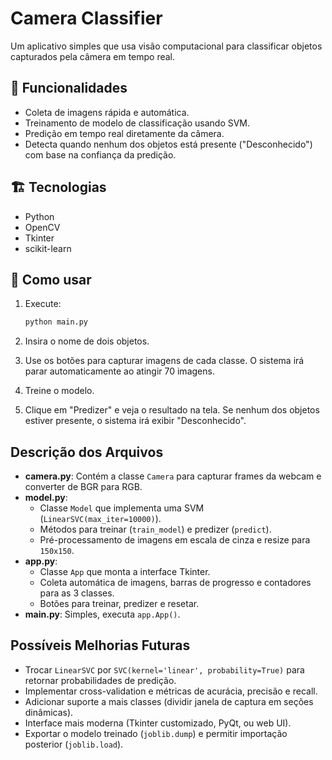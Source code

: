 # Camera Classifier

Um aplicativo simples que usa visão computacional para classificar objetos capturados pela câmera em tempo real.

## 🚀 Funcionalidades
- Coleta de imagens rápida e automática.
- Treinamento de modelo de classificação usando SVM.
- Predição em tempo real diretamente da câmera.
- Detecta quando nenhum dos objetos está presente ("Desconhecido") com base na confiança da predição.

## 🏗️ Tecnologias
- Python
- OpenCV
- Tkinter
- scikit-learn

## 🚀 Como usar
1. Execute:
   ```bash
   python main.py
   ```
2. Insira o nome de dois objetos.

3. Use os botões para capturar imagens de cada classe. O sistema irá parar automaticamente ao atingir 70 imagens.

4. Treine o modelo.

5. Clique em "Predizer" e veja o resultado na tela. Se nenhum dos objetos estiver presente, o sistema irá exibir "Desconhecido".

## Descrição dos Arquivos

- **camera.py**: Contém a classe `Camera` para capturar frames da webcam e converter de BGR para RGB.
- **model.py**: 
  - Classe `Model` que implementa uma SVM (`LinearSVC(max_iter=10000)`).
  - Métodos para treinar (`train_model`) e predizer (`predict`).
  - Pré-processamento de imagens em escala de cinza e resize para `150x150`.
- **app.py**: 
  - Classe `App` que monta a interface Tkinter.
  - Coleta automática de imagens, barras de progresso e contadores para as 3 classes.
  - Botões para treinar, predizer e resetar.
- **main.py**: Simples, executa `app.App()`.

## Possíveis Melhorias Futuras

- Trocar `LinearSVC` por `SVC(kernel='linear', probability=True)` para retornar probabilidades de predição.
- Implementar cross-validation e métricas de acurácia, precisão e recall.
- Adicionar suporte a mais classes (dividir janela de captura em seções dinâmicas).
- Interface mais moderna (Tkinter customizado, PyQt, ou web UI).
- Exportar o modelo treinado (`joblib.dump`) e permitir importação posterior (`joblib.load`).
